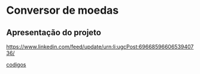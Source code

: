 # Conversor de moedas

## Apresentação do projeto
https://www.linkedin.com/feed/update/urn:li:ugcPost:6966859660653940736/

[codigos](src/components/)
